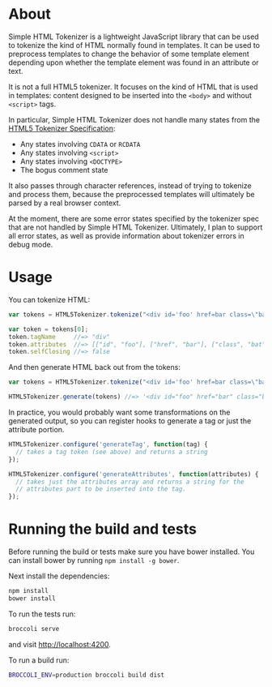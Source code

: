 # About

Simple HTML Tokenizer is a lightweight JavaScript library that can be
used to tokenize the kind of HTML normally found in templates. It can be
used to preprocess templates to change the behavior of some template
element depending upon whether the template element was found in an
attribute or text.

It is not a full HTML5 tokenizer. It focuses on the kind of HTML that is
used in templates: content designed to be inserted into the `<body>`
and without `<script>` tags.

In particular, Simple HTML Tokenizer does not handle many states from
the [HTML5 Tokenizer Specification][1]:

* Any states involving `CDATA` or `RCDATA`
* Any states involving `<script>`
* Any states involving `<DOCTYPE>`
* The bogus comment state

It also passes through character references, instead of trying to
tokenize and process them, because the preprocessed templates will
ultimately be parsed by a real browser context.

At the moment, there are some error states specified by the tokenizer
spec that are not handled by Simple HTML Tokenizer. Ultimately, I plan
to support all error states, as well as provide information about
tokenizer errors in debug mode.

[1]: http://www.whatwg.org/specs/web-apps/current-work/multipage/tokenization.html

# Usage

You can tokenize HTML:

```js
var tokens = HTML5Tokenizer.tokenize("<div id='foo' href=bar class=\"bat\">");

var token = tokens[0];
token.tagName     //=> "div"
token.attributes  //=> [["id", "foo"], ["href", "bar"], ["class", "bat"]]
token.selfClosing //=> false
```

And then generate HTML back out from the tokens:

```js
var tokens = HTML5Tokenizer.tokenize("<div id='foo' href=bar class=\"bat\">");

HTML5Tokenizer.generate(tokens) //=> '<div id="foo" href="bar" class="bat">'
```

In practice, you would probably want some transformations on the
generated output, so you can register hooks to generate a tag or just
the attribute portion.

```js
HTML5Tokenizer.configure('generateTag', function(tag) {
  // takes a tag token (see above) and returns a string
});

HTML5Tokenizer.configure('generateAttributes', function(attributes) {
  // takes just the attributes array and returns a string for the
  // attributes part to be inserted into the tag.
});
```

# Running the build and tests

Before running the build or tests make sure you have bower installed.
You can install bower by running `npm install -g bower`.

Next install the dependencies:

```bash
npm install
bower install
```

To run the tests run:

```bash
broccoli serve
```

and visit <http://localhost:4200>.

To run a build run:

```bash
BROCCOLI_ENV=production broccoli build dist
```
